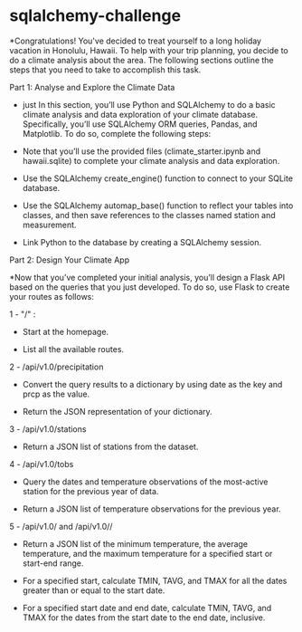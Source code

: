 # sqlalchemy-challenge

*Congratulations! You've decided to treat yourself to a long holiday vacation in Honolulu, Hawaii. To help with your trip planning, you decide to do a climate analysis about the area. The following sections outline the steps that you need to take to accomplish this task.

Part 1: Analyse and Explore the Climate Data

- just In this section, you’ll use Python and SQLAlchemy to do a basic climate analysis and data exploration of your climate database. Specifically, you’ll use SQLAlchemy ORM queries, Pandas, and Matplotlib. To do so, complete the following steps:

- Note that you’ll use the provided files (climate_starter.ipynb and hawaii.sqlite) to complete your climate analysis and data exploration.

- Use the SQLAlchemy create_engine() function to connect to your SQLite database.

- Use the SQLAlchemy automap_base() function to reflect your tables into classes, and then save references to the classes named station and measurement.

- Link Python to the database by creating a SQLAlchemy session.

Part 2: Design Your Climate App

*Now that you’ve completed your initial analysis, you’ll design a Flask API based on the queries that you just developed. To do so, use Flask to create your routes as follows:

1 - "/" :

-   Start at the homepage.

-   List all the available routes.

2 - /api/v1.0/precipitation

-   Convert the query results to a dictionary by using date as the key and prcp as the value.

-   Return the JSON representation of your dictionary.

3 - /api/v1.0/stations

-   Return a JSON list of stations from the dataset.

4 - /api/v1.0/tobs

-   Query the dates and temperature observations of the most-active station for the previous year of data.

-   Return a JSON list of temperature observations for the previous year.

5 - /api/v1.0/<start> and /api/v1.0/<start>/<end>

-   Return a JSON list of the minimum temperature, the average temperature, and the maximum temperature for a specified start or start-end range.

-   For a specified start, calculate TMIN, TAVG, and TMAX for all the dates greater than or equal to the start date.

-   For a specified start date and end date, calculate TMIN, TAVG, and TMAX for the dates from the start date to the end date, inclusive.


